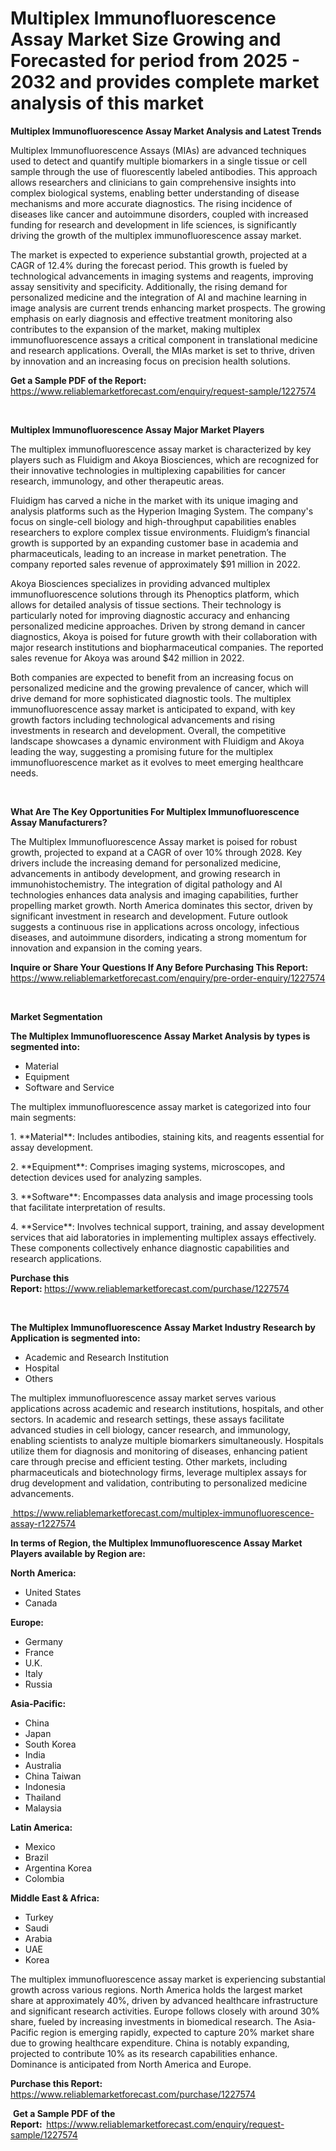 <p><h1>Multiplex Immunofluorescence Assay Market Size Growing and Forecasted for period from 2025 - 2032 and provides complete market analysis of this market</h1></p><p><strong>Multiplex Immunofluorescence Assay Market Analysis and Latest Trends</strong></p>
<p><p>Multiplex Immunofluorescence Assays (MIAs) are advanced techniques used to detect and quantify multiple biomarkers in a single tissue or cell sample through the use of fluorescently labeled antibodies. This approach allows researchers and clinicians to gain comprehensive insights into complex biological systems, enabling better understanding of disease mechanisms and more accurate diagnostics. The rising incidence of diseases like cancer and autoimmune disorders, coupled with increased funding for research and development in life sciences, is significantly driving the growth of the multiplex immunofluorescence assay market.</p><p>The market is expected to experience substantial growth, projected at a CAGR of 12.4% during the forecast period. This growth is fueled by technological advancements in imaging systems and reagents, improving assay sensitivity and specificity. Additionally, the rising demand for personalized medicine and the integration of AI and machine learning in image analysis are current trends enhancing market prospects. The growing emphasis on early diagnosis and effective treatment monitoring also contributes to the expansion of the market, making multiplex immunofluorescence assays a critical component in translational medicine and research applications. Overall, the MIAs market is set to thrive, driven by innovation and an increasing focus on precision health solutions.</p></p>
<p><strong>Get a Sample PDF of the Report:&nbsp;</strong> <a href="https://www.reliablemarketforecast.com/enquiry/request-sample/1227574?utm_campaign=2603&utm_medium=2&utm_source=Github&utm_content=ia&utm_term=14042025&utm_id=multiplex-immunofluorescence-assay">https://www.reliablemarketforecast.com/enquiry/request-sample/1227574</a></p>
<p>&nbsp;</p>
<p><strong>Multiplex Immunofluorescence Assay Major Market Players</strong></p>
<p><p>The multiplex immunofluorescence assay market is characterized by key players such as Fluidigm and Akoya Biosciences, which are recognized for their innovative technologies in multiplexing capabilities for cancer research, immunology, and other therapeutic areas.</p><p>Fluidigm has carved a niche in the market with its unique imaging and analysis platforms such as the Hyperion Imaging System. The company's focus on single-cell biology and high-throughput capabilities enables researchers to explore complex tissue environments. Fluidigm’s financial growth is supported by an expanding customer base in academia and pharmaceuticals, leading to an increase in market penetration. The company reported sales revenue of approximately $91 million in 2022.</p><p>Akoya Biosciences specializes in providing advanced multiplex immunofluorescence solutions through its Phenoptics platform, which allows for detailed analysis of tissue sections. Their technology is particularly noted for improving diagnostic accuracy and enhancing personalized medicine approaches. Driven by strong demand in cancer diagnostics, Akoya is poised for future growth with their collaboration with major research institutions and biopharmaceutical companies. The reported sales revenue for Akoya was around $42 million in 2022.</p><p>Both companies are expected to benefit from an increasing focus on personalized medicine and the growing prevalence of cancer, which will drive demand for more sophisticated diagnostic tools. The multiplex immunofluorescence assay market is anticipated to expand, with key growth factors including technological advancements and rising investments in research and development. Overall, the competitive landscape showcases a dynamic environment with Fluidigm and Akoya leading the way, suggesting a promising future for the multiplex immunofluorescence market as it evolves to meet emerging healthcare needs.</p></p>
<p>&nbsp;</p>
<p><strong>What Are The Key Opportunities For Multiplex Immunofluorescence Assay Manufacturers?</strong></p>
<p><p>The Multiplex Immunofluorescence Assay market is poised for robust growth, projected to expand at a CAGR of over 10% through 2028. Key drivers include the increasing demand for personalized medicine, advancements in antibody development, and growing research in immunohistochemistry. The integration of digital pathology and AI technologies enhances data analysis and imaging capabilities, further propelling market growth. North America dominates this sector, driven by significant investment in research and development. Future outlook suggests a continuous rise in applications across oncology, infectious diseases, and autoimmune disorders, indicating a strong momentum for innovation and expansion in the coming years.</p></p>
<p><strong>Inquire or Share Your Questions If Any Before Purchasing This Report:</strong> <a href="https://www.reliablemarketforecast.com/enquiry/pre-order-enquiry/1227574?utm_campaign=2603&utm_medium=2&utm_source=Github&utm_content=ia&utm_term=14042025&utm_id=multiplex-immunofluorescence-assay">https://www.reliablemarketforecast.com/enquiry/pre-order-enquiry/1227574</a></p>
<p>&nbsp;</p>
<p><strong>Market Segmentation</strong></p>
<p><strong>The Multiplex Immunofluorescence Assay Market Analysis by types is segmented into:</strong></p>
<p><ul><li>Material</li><li>Equipment</li><li>Software and Service</li></ul></p>
<p><p>The multiplex immunofluorescence assay market is categorized into four main segments: </p><p>1. **Material**: Includes antibodies, staining kits, and reagents essential for assay development. </p><p>2. **Equipment**: Comprises imaging systems, microscopes, and detection devices used for analyzing samples. </p><p>3. **Software**: Encompasses data analysis and image processing tools that facilitate interpretation of results. </p><p>4. **Service**: Involves technical support, training, and assay development services that aid laboratories in implementing multiplex assays effectively. These components collectively enhance diagnostic capabilities and research applications.</p></p>
<p><strong>Purchase this Report:&nbsp;</strong><a href="https://www.reliablemarketforecast.com/purchase/1227574?utm_campaign=2603&utm_medium=2&utm_source=Github&utm_content=ia&utm_term=14042025&utm_id=multiplex-immunofluorescence-assay">https://www.reliablemarketforecast.com/purchase/1227574</a></p>
<p>&nbsp;</p>
<p><strong>The Multiplex Immunofluorescence Assay Market Industry Research by Application is segmented into:</strong></p>
<p><ul><li>Academic and Research Institution</li><li>Hospital</li><li>Others</li></ul></p>
<p><p>The multiplex immunofluorescence assay market serves various applications across academic and research institutions, hospitals, and other sectors. In academic and research settings, these assays facilitate advanced studies in cell biology, cancer research, and immunology, enabling scientists to analyze multiple biomarkers simultaneously. Hospitals utilize them for diagnosis and monitoring of diseases, enhancing patient care through precise and efficient testing. Other markets, including pharmaceuticals and biotechnology firms, leverage multiplex assays for drug development and validation, contributing to personalized medicine advancements.</p></p>
<p><a href="https://www.reliablemarketforecast.com/multiplex-immunofluorescence-assay-r1227574?utm_campaign=2603&utm_medium=2&utm_source=Github&utm_content=ia&utm_term=14042025&utm_id=multiplex-immunofluorescence-assay">&nbsp;https://www.reliablemarketforecast.com/multiplex-immunofluorescence-assay-r1227574</a></p>
<p><strong>In terms of Region, the Multiplex Immunofluorescence Assay Market Players available by Region are:</strong></p>
<p>
    <p> <strong> North America: </strong>
        <ul>
            <li>United States</li>
            <li>Canada</li>
        </ul>
        </p> 
    <p> <strong> Europe: </strong>
        <ul>
            <li>Germany</li>
            <li>France</li>
            <li>U.K.</li>
            <li>Italy</li>
            <li>Russia</li>
        </ul>
        </p> 
    <p> <strong> Asia-Pacific: </strong>
        <ul>
            <li>China</li>
            <li>Japan</li>
            <li>South Korea</li>
            <li>India</li>
            <li>Australia</li>
            <li>China Taiwan</li>
            <li>Indonesia</li>
            <li>Thailand</li>
            <li>Malaysia</li>
        </ul>
        </p> 
    <p> <strong> Latin America: </strong>
        <ul>
            <li>Mexico</li>
            <li>Brazil</li>
            <li>Argentina Korea</li>
            <li>Colombia</li>
        </ul>
        </p> 
    <p> <strong> Middle East & Africa: </strong>
        <ul>
            <li>Turkey</li>
            <li>Saudi</li>
            <li>Arabia</li>
            <li>UAE</li>
            <li>Korea</li>
        </ul>
    </p>
    </p>
<p><p>The multiplex immunofluorescence assay market is experiencing substantial growth across various regions. North America holds the largest market share at approximately 40%, driven by advanced healthcare infrastructure and significant research activities. Europe follows closely with around 30% share, fueled by increasing investments in biomedical research. The Asia-Pacific region is emerging rapidly, expected to capture 20% market share due to growing healthcare expenditure. China is notably expanding, projected to contribute 10% as its research capabilities enhance. Dominance is anticipated from North America and Europe.</p></p>
<p><strong>Purchase this Report: </strong><a href="https://www.reliablemarketforecast.com/purchase/1227574?utm_campaign=2603&utm_medium=2&utm_source=Github&utm_content=ia&utm_term=14042025&utm_id=multiplex-immunofluorescence-assay">https://www.reliablemarketforecast.com/purchase/1227574</a></p>
<p>&nbsp;<strong>Get a Sample PDF of the Report:&nbsp;&nbsp;</strong><a href="https://www.reliablemarketforecast.com/enquiry/request-sample/1227574?utm_campaign=2603&utm_medium=2&utm_source=Github&utm_content=ia&utm_term=14042025&utm_id=multiplex-immunofluorescence-assay">https://www.reliablemarketforecast.com/enquiry/request-sample/1227574</a></p>
<p><strong></strong></p>
<p><p></p><p></p><p></p></p>